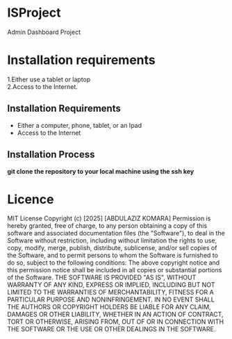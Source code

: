 # ISProject
Admin Dashboard Project
<h1>Installation requirements</h1>

1.Either use a tablet or laptop<br>
2.Access to the Internet.<br>

## Installation Requirements

- Either a computer, phone, tablet, or an Ipad
- Access to the Internet

## Installation Process

**git clone the repository to your local machine using the ssh key**



<h1>Licence</h1>
MIT License
Copyright (c) [2025] [ABDULAZIZ KOMARA]
Permission is hereby granted, free of charge, to any person obtaining a copy of this software and associated documentation files (the "Software"), to deal in the Software without restriction, including without limitation the rights to use, copy, modify, merge, publish, distribute, sublicense, and/or sell copies of the Software, and to permit persons to whom the Software is furnished to do so, subject to the following conditions:
The above copyright notice and this permission notice shall be included in all copies or substantial portions of the Software.
THE SOFTWARE IS PROVIDED "AS IS", WITHOUT WARRANTY OF ANY KIND, EXPRESS OR IMPLIED, INCLUDING BUT NOT LIMITED TO THE WARRANTIES OF MERCHANTABILITY, FITNESS FOR A PARTICULAR PURPOSE AND NONINFRINGEMENT. IN NO EVENT SHALL THE AUTHORS OR COPYRIGHT HOLDERS BE LIABLE FOR ANY CLAIM, DAMAGES OR OTHER LIABILITY, WHETHER IN AN ACTION OF CONTRACT, TORT OR OTHERWISE, ARISING FROM, OUT OF OR IN CONNECTION WITH THE SOFTWARE OR THE USE OR OTHER DEALINGS IN THE SOFTWARE.